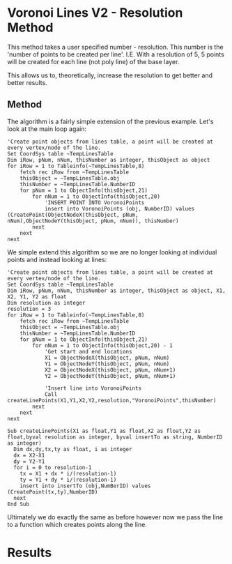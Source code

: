 # Voronoi Lines V2 - Resolution Method

This method takes a user specified number - resolution. This number is the 'number of points to be created per line'. I.E. With a resolution of 5, 5 points will be created for each line (not poly line) of the base layer.

This allows us to, theoretically, increase the resolution to get better and better results.

## Method

The algorithm is a fairly simple extension of the previous example. Let's look at the main loop again:

```
'Create point objects from lines table, a point will be created at every vertex/node of the line.
Set CoordSys table ~TempLinesTable
Dim iRow, pNum, nNum, thisNumber as integer, thisObject as object
for iRow = 1 to Tableinfo(~TempLinesTable,8)
	fetch rec iRow from ~TempLinesTable
	thisObject = ~TempLinesTable.obj
	thisNumber = ~TempLinesTable.NumberID 
	for pNum = 1 to ObjectInfo(thisObject,21)
		for nNum = 1 to ObjectInfo(thisObject,20)
			'INSERT POINT INTO VoronoiPoints
			insert into VoronoiPoints (obj, NumberID) values (CreatePoint(ObjectNodeX(thisObject, pNum, nNum),ObjectNodeY(thisObject, pNum, nNum)), thisNumber)
		next
	next
next
```

We simple extend this algorithm so we are no longer looking at individual points and instead looking at lines:


```
'Create point objects from lines table, a point will be created at every vertex/node of the line.
Set CoordSys table ~TempLinesTable
Dim iRow, pNum, nNum, thisNumber as integer, thisObject as object, X1, X2, Y1, Y2 as float
Dim resolution as integer
resolution = 3
for iRow = 1 to Tableinfo(~TempLinesTable,8)
    fetch rec iRow from ~TempLinesTable
    thisObject = ~TempLinesTable.obj
    thisNumber = ~TempLinesTable.NumberID 
    for pNum = 1 to ObjectInfo(thisObject,21)
        for nNum = 1 to ObjectInfo(thisObject,20) - 1
            'Get start and end locations
			X1 = ObjectNodeX(thisObject, pNum, nNum)
			Y1 = ObjectNodeY(thisObject, pNum, nNum)
			X2 = ObjectNodeX(thisObject, pNum, nNum+1)
			Y2 = ObjectNodeY(thisObject, pNum, nNum+1)
			
			'Insert line into VoronoiPoints
			Call createLinePoints(X1,Y1,X2,Y2,resolution,"VoronoiPoints",thisNumber)
        next
    next
next

Sub createLinePoints(X1 as float,Y1 as float,X2 as float,Y2 as float,byval resolution as integer, byval insertTo as string, NumberID as integer)
  Dim dx,dy,tx,ty as float, i as integer
  dx = X2-X1
  dy = Y2-Y1
  for i = 0 to resolution-1
    tx = X1 + dx * i/(resolution-1)
    ty = Y1 + dy * i/(resolution-1)
    insert into insertTo (obj,NumBerID) values (CreatePoint(tx,ty),NumberID)
  next
End Sub
```

Ultimately we do exactly the same as before however now we pass the line to a function which creates points along the line.

# Results
